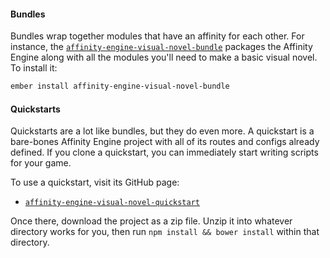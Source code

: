 #### Bundles

Bundles wrap together modules that have an affinity for each other. For instance, the [`affinity-engine-visual-novel-bundle`](https://github.com/affinity-engine/affinity-engine-visual-novel-bundle) packages the Affinity Engine along with all the modules you'll need to make a basic visual novel. To install it:

```bash
ember install affinity-engine-visual-novel-bundle
```

#### Quickstarts

Quickstarts are a lot like bundles, but they do even more. A quickstart is a bare-bones Affinity Engine project with all of its routes and configs already defined. If you clone a quickstart, you can immediately start writing scripts for your game.

To use a quickstart, visit its GitHub page:

* [`affinity-engine-visual-novel-quickstart`](https://github.com/affinity-engine/affinity-engine-visual-novel-quickstart)

Once there, download the project as a zip file. Unzip it into whatever directory works for you, then run `npm install && bower install` within that directory.
